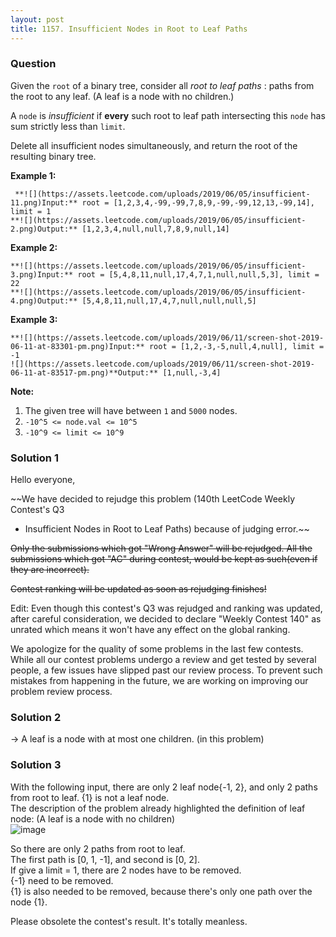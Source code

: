```yaml
---
layout: post
title: 1157. Insufficient Nodes in Root to Leaf Paths
---
```

### Question
Given the `root` of a binary tree, consider all _root to leaf paths_ : paths
from the root to any leaf.  (A leaf is a node with no children.)

A `node` is _insufficient_ if   **every** such root to leaf path intersecting
this `node` has sum strictly less than `limit`.

Delete all insufficient nodes simultaneously, and return the root of the
resulting binary tree.



 **Example 1:**

    
    
     **![](https://assets.leetcode.com/uploads/2019/06/05/insufficient-11.png)Input:** root = [1,2,3,4,-99,-99,7,8,9,-99,-99,12,13,-99,14], limit = 1
    **![](https://assets.leetcode.com/uploads/2019/06/05/insufficient-2.png)Output:** [1,2,3,4,null,null,7,8,9,null,14]
    

**Example 2:**

    
    
    **![](https://assets.leetcode.com/uploads/2019/06/05/insufficient-3.png)Input:** root = [5,4,8,11,null,17,4,7,1,null,null,5,3], limit = 22
    **![](https://assets.leetcode.com/uploads/2019/06/05/insufficient-4.png)Output:** [5,4,8,11,null,17,4,7,null,null,null,5]



**Example 3:**

    
    
    **![](https://assets.leetcode.com/uploads/2019/06/11/screen-shot-2019-06-11-at-83301-pm.png)Input:** root = [1,2,-3,-5,null,4,null], limit = -1
    ![](https://assets.leetcode.com/uploads/2019/06/11/screen-shot-2019-06-11-at-83517-pm.png)**Output:** [1,null,-3,4]



 **Note:**

  1. The given tree will have between `1` and `5000` nodes.
  2. `-10^5 <= node.val <= 10^5`
  3. `-10^9 <= limit <= 10^9`

### Solution 1
Hello everyone,

~~We have decided to rejudge this problem (140th LeetCode Weekly Contest's Q3
- Insufficient Nodes in Root to Leaf Paths) because of judging error.~~

~~Only the submissions which got "Wrong Answer" will be rejudged. All the
submissions which got "AC" during contest, would be kept as such(even if they
are incorrect).~~

~~Contest ranking will be updated as soon as rejudging finishes!~~

Edit: Even though this contest's Q3 was rejudged and ranking was updated,
after careful consideration, we decided to declare "Weekly Contest 140" as
unrated which means it won't have any effect on the global ranking.

We apologize for the quality of some problems in the last few contests. While
all our contest problems undergo a review and get tested by several people, a
few issues have slipped past our review process. To prevent such mistakes from
happening in the future, we are working on improving our problem review
process.


### Solution 2
-> A leaf is a node with at most one children. (in this problem)


### Solution 3
With the following input, there are only 2 leaf node{-1, 2}, and only 2 paths
from root to leaf. {1} is not a leaf node.  
The description of the problem already highlighted the definition of leaf
node: (A leaf is a node with no children)  
![image](https://assets.leetcode.com/users/pjincz/image_1560053978.png)

So there are only 2 paths from root to leaf.  
The first path is [0, 1, -1], and second is [0, 2].  
If give a limit = 1, there are 2 nodes have to be removed.  
{-1} need to be removed.  
{1} is also needed to be removed, because there's only one path over the node
{1}.

Please obsolete the contest's result. It's totally meanless.



